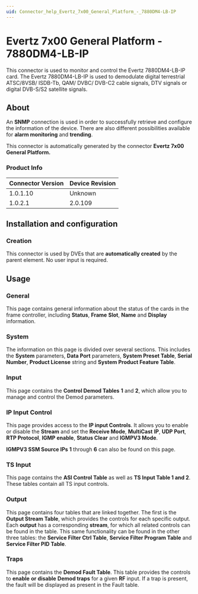 ```yaml
---
uid: Connector_help_Evertz_7x00_General_Platform_-_7880DM4-LB-IP
---
```


# Evertz 7x00 General Platform - 7880DM4-LB-IP

This connector is used to monitor and control the Evertz 7880DM4-LB-IP card. The Evertz 7880DM4-LB-IP is used to demodulate digital terrestrial ATSC/8VSB/ ISDB-Tb, QAM/ DVBC/ DVB-C2 cable signals, DTV signals or digital DVB-S/S2 satellite signals.

## About

An **SNMP** connection is used in order to successfully retrieve and configure the information of the device. There are also different possibilities available for **alarm monitoring** and **trending**.

This connector is automatically generated by the connector **Evertz 7x00 General Platform.**

### Product Info

| **Connector Version** | **Device Revision** |
|--------------------|---------------------|
| 1.0.1.10           | Unknown             |
| 1.0.2.1            | 2.0.109             |

## Installation and configuration

### Creation

This connector is used by DVEs that are **automatically created** by the parent element. No user input is required.

## Usage

### General

This page contains general information about the status of the cards in the frame controller, including **Status**, **Frame** **Slot**, **Name** and **Display** information.

### System

The information on this page is divided over several sections. This includes the **System** parameters, **Data Port** parameters, **System Preset Table**, **Serial Number**, **Product License** string and **System Product Feature Table**.

### Input

This page contains the **Control Demod Tables** **1** and **2**, which allow you to manage and control the Demod parameters.

### IP Input Control

This page provides access to the **IP input Controls**. It allows you to enable or disable the **Stream** and set the **Receive Mode**, **MultiCast** **IP**, **UDP Port**, **RTP Protocol**, **IGMP enable**, **Status Clear** and **IGMPV3 Mode**.

**IGMPV3 SSM Source IPs** **1** through **6** can also be found on this page.

### TS Input

This page contains the **ASI Control Table** as well as **TS Input Table 1 and 2**. These tables contain all TS input controls.

### Output

This page contains four tables that are linked together. The first is the **Output Stream Table**, which provides the controls for each specific output. Each **output** has a corresponding **stream**, for which all related controls can be found in the table. This same functionality can be found in the other three tables: the **Service Filter Ctrl Table**, **Service Filter Program Table** and **Service Filter PID Table**.

### Traps

This page contains the **Demod Fault Table**. This table provides the controls to **enable** **or** **disable** **Demod traps** for a given **RF** input. If a trap is present, the fault will be displayed as present in the Fault table.
